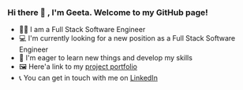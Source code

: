 ### Hi there 👋 , I'm Geeta. Welcome to my GitHub page!

- :woman_student:  I am a Full Stack Software Engineer
- :computer:  I'm currently looking for a new position as a Full Stack Software Engineer
- :seedling:  I'm eager to learn new things and develop my skills
- :framed_picture:  Here'a link to my [project portfolio](https://gk230.github.io/project-portfolio/)
- :telephone_receiver:  You can get in touch with me on [LinkedIn](https://www.linkedin.com/in/geeta-kotecha-59729816/)

<!--
**GK230/GK230** is a ✨ _special_ ✨ repository because its `README.md` (this file) appears on your GitHub profile.

Here are some ideas to get you started:

- 🔭 I’m currently working on ...
- 🌱 I’m currently learning ...
- 👯 I’m looking to collaborate on ...
- 🤔 I’m looking for help with ...
- 💬 Ask me about ...
- 📫 How to reach me: ...
- 😄 Pronouns: ...
- ⚡ Fun fact: ...
-->
